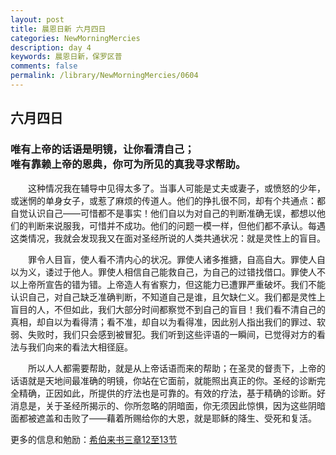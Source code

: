 ```yaml
---
layout: post
title: 晨恩日新 六月四日
categories: NewMorningMercies
description: day 4
keywords: 晨恩日新，保罗区普
comments: false
permalink: /library/NewMorningMercies/0604
---
```


## 六月四日

### 唯有上帝的话语是明镜，让你看清自己； <br> 唯有靠赖上帝的恩典，你可为所见的真我寻求帮助。

&emsp;&emsp;这种情况我在辅导中见得太多了。当事人可能是丈夫或妻子，或愤怒的少年，或迷惘的单身女子，或惹了麻烦的传道人。他们的挣扎很不同，却有个共通点：都自觉认识自己——可惜都不是事实！他们自以为对自己的判断准确无误，都想以他们的判断来说服我，可惜并不成功。他们的问题一模一样，但他们都不承认。每遇这类情况，我就会发现我又在面对圣经所说的人类共通状况：就是灵性上的盲目。

&emsp;&emsp;罪令人目盲，使人看不清内心的状况。罪使人诸多推搪，自高自大。罪使人自以为义，诿过于他人。罪使人相信自己能救自己，为自己的过错找借口。罪使人不以上帝所宣告的错为错。上帝造人有省察力，但这能力已遭罪严重破坏。我们不能认识自己，对自己缺乏准确判断，不知道自己是谁，且欠缺仁义。我们都是灵性上盲目的人，不但如此，我们大部分时间都察觉不到自己的盲目！我们看不清自己的真相，却自以为看得清；看不准，却自以为看得准，因此别人指出我们的罪过、软弱、失败时，我们只会感到被冒犯。我们听到这些评语的一瞬间，已觉得对方的看法与我们向来的看法大相径庭。

&emsp;&emsp;所以人人都需要帮助，就是从上帝话语而来的帮助；在圣灵的督责下，上帝的话语就是天地间最准确的明镜，你站在它面前，就能照出真正的你。圣经的诊断完全精确，正因如此，所提供的疗法也是可靠的。有效的疗法，基于精确的诊断。好消息是，关于圣经所揭示的、你所忽略的阴暗面，你无须因此惊惧，因为这些阴暗面都被遮盖和击败了——藉着所赐给你的大恩，就是耶稣的降生、受死和复活。

更多的信息和勉励：[希伯来书三章12至13节]()
